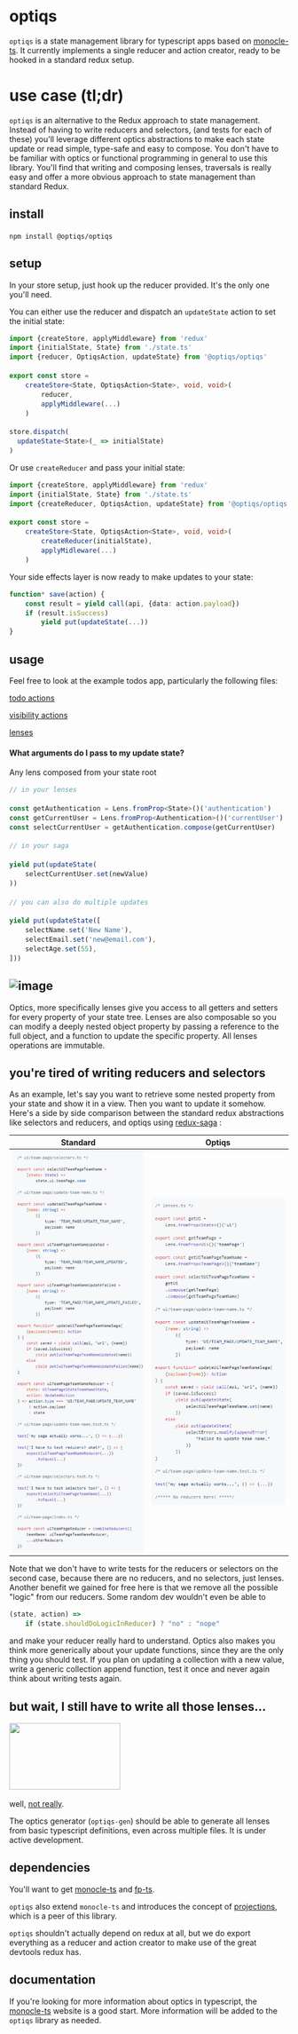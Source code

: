 # optiqs

`optiqs` is a state management library for typescript apps based on [monocle-ts](https://github.com/gcanti/monocle-ts). It currently implements a single reducer and action creator, ready to be hooked in a standard redux setup.

# use case (tl;dr)

`optiqs` is an alternative to the Redux approach to state management. Instead of having to write reducers and selectors, (and tests for each of these) you'll leverage different optics abstractions to make each state update or read simple, type-safe and easy to compose. You don't have to be familiar with optics or functional programming in general to use this library. You'll find that writing and composing lenses, traversals is really easy and offer a more obvious approach to state management than standard Redux.

## install

`npm install @optiqs/optiqs`

## setup

In your store setup, just hook up the reducer provided. It's the only one you'll need.

You can either use the reducer and dispatch an `updateState` action to set the initial state:

```typescript
import {createStore, applyMiddleware} from 'redux'
import {initialState, State} from './state.ts'
import {reducer, OptiqsAction, updateState} from '@optiqs/optiqs'

export const store =
    createStore<State, OptiqsAction<State>, void, void>(
        reducer,
        applyMiddleware(...)
    )

store.dispatch(
  updateState<State>(_ => initialState)
)
```

Or use `createReducer` and pass your initial state:

```typescript
import {createStore, applyMiddleware} from 'redux'
import {initialState, State} from './state.ts'
import {createReducer, OptiqsAction, updateState} from '@optiqs/optiqs'

export const store =
    createStore<State, OptiqsAction<State>, void, void>(
        createReducer(initialState),
        applyMidleware(...)
    )
```

Your side effects layer is now ready to make updates to your state:

```typescript
function* save(action) {
    const result = yield call(api, {data: action.payload})
    if (result.isSuccess)
        yield put(updateState(...))
}
```

## usage

Feel free to look at the example todos app, particularly the following files:

[todo actions](examples/todos/src/actions/todos.ts)

[visibility actions](examples/todos/src/actions/visibilityFilter.ts)

[lenses](examples/todos/src/lenses/index.ts)

#### What arguments do I pass to my update state?

Any lens composed from your state root

```typescript
// in your lenses

const getAuthentication = Lens.fromProp<State>()('authentication')
const getCurrentUser = Lens.fromProp<Authentication>()('currentUser')
const selectCurrentUser = getAuthentication.compose(getCurrentUser)

// in your saga

yield put(updateState(
    selectCurrentUser.set(newValue)
))

// you can also do multiple updates

yield put(updateState([
    selectName.set('New Name'),
    selectEmail.set('new@email.com'),
    selectAge.set(55),
]))
```

## ![image](https://media.tenor.com/images/74eae4ff92a933aaecf5b968aed5818d/tenor.gif)

Optics, more specifically lenses give you access to all getters and setters for every property of your state tree. Lenses are also composable so you can modify a deeply nested object property by passing a reference to the full object, and a function to update the specific property. All lenses operations are immutable.

## you're tired of writing reducers and selectors

As an example, let's say you want to retrieve some nested property from your state and show it in a view. Then you want to update it somehow. Here's a side by side comparison between the standard redux abstractions like selectors and reducers, and optiqs using [redux-saga](https://github.com/redux-saga/redux-saga) :

Standard               |  Optiqs
:---------------------:|:-------------------------:
![](docs/standard.png) |![](docs/optics.png)

Note that we don't have to write tests for the reducers or selectors on the second case, because there are no reducers, and no selectors, just lenses.
Another benefit we gained for free here is that we remove all the possible "logic" from our reducers. Some random dev wouldn't even be able to

```typescript
(state, action) =>
    if (state.shouldDoLogicInReducer) ? "no" : "nope"
```

and make your reducer really hard to understand.
Optics also makes you think more generically about your update functions, since they are the only thing you should test. If you plan on updating a collection with a new value, write a generic collection append function, test it once and never again think about writing tests again.

## but wait, I still have to write all those lenses...

<img src="https://media.giphy.com/media/l1KVaj5UcbHwrBMqI/source.gif" width="200" height="120" />

well, [not really](https://github.com/optiqs/optiqs-gen).

The optics generator (`optiqs-gen`) should be able to generate all lenses from  basic typescript definitions, even across multiple files. It is under active development.

## dependencies

You'll want to get [monocle-ts](https://github.com/gcanti/monocle-ts) and [fp-ts](https://github.com/gcanti/fp-ts).

`optiqs` also extend `monocle-ts` and introduces the concept of [projections](https://github.com/optiqs/projections), which is a peer of this library.

`optiqs` shouldn't actually depend on redux at all, but we do export everything as a reducer and action creator to make use of the great devtools redux has.

## documentation

If you're looking for more information about optics in typescript, the [monocle-ts](https://github.com/gcanti/monocle-ts) website is a good start. More information will be added to the `optiqs` library as needed.

